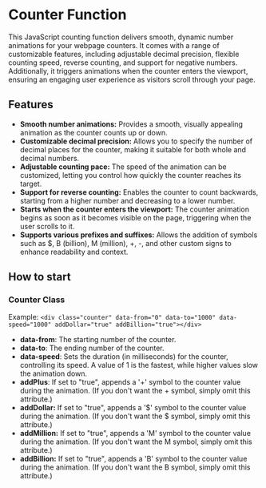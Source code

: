 # Counter Function

This JavaScript counting function delivers smooth, dynamic number animations for your webpage counters. It comes with a range of customizable features, including adjustable decimal precision, flexible counting speed, reverse counting, and support for negative numbers. Additionally, it triggers animations when the counter enters the viewport, ensuring an engaging user experience as visitors scroll through your page.

## Features

- **Smooth number animations:** Provides a smooth, visually appealing animation as the counter counts up or down.
- **Customizable decimal precision:** Allows you to specify the number of decimal places for the counter, making it suitable for both whole and decimal numbers.
- **Adjustable counting pace:** The speed of the animation can be customized, letting you control how quickly the counter reaches its target.
- **Support for reverse counting:** Enables the counter to count backwards, starting from a higher number and decreasing to a lower number.
- **Starts when the counter enters the viewport:** The counter animation begins as soon as it becomes visible on the page, triggering when the user scrolls to it.
- **Supports various prefixes and suffixes:** Allows the addition of symbols such as $, B (billion), M (million), +, -, and other custom signs to enhance readability and context.

## How to start

### Counter Class

Example: ```<div class="counter" data-from="0" data-to="1000" data-speed="1000" addDollar="true" addBillion="true"></div>```

- **data-from**: The starting number of the counter.
- **data-to**: The ending number of the counter.
- **data-speed**: Sets the duration (in milliseconds) for the counter, controlling its speed. A value of 1 is the fastest, while higher values slow the animation down.
- **addPlus**: If set to "true", appends a '+' symbol to the counter value during the animation. (If you don't want the + symbol, simply omit this attribute.)
- **addDollar:** If set to "true", appends a '$' symbol to the counter value during the animation. (If you don't want the $ symbol, simply omit this attribute.)
- **addMillion:** If set to "true", appends a 'M' symbol to the counter value during the animation. (If you don't want the M symbol, simply omit this attribute.)
- **addBillion:** If set to "true", appends a 'B' symbol to the counter value during the animation. (If you don't want the B symbol, simply omit this attribute.)
